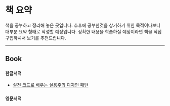 # 책 요약

책을 공부하고 정리해 놓은 곳입니다. 추후에 공부한것을 상기하기 위한 목적이다보니 대부분 요약 형태로 작성할 예정입니다. 정확한 내용을 학습하실 예정이라면 책을 직접 구입하셔서 보기를 추천드립니다.

---

## <b>Book</b>

### `한글서적`

* [실전 코드로 배우는 실용주의 디자인 패턴](한글서적/실전%20코드로%20배우는%20실용주의%20디자인%20패턴/실전%20코드로%20배우는%20실용주의%20디자인%20패턴.md)

<!-- `프로그래밍 언어`

* [이펙티브 자바 3판](한글서적/이펙티브%20자바%203판/이펙티브%20자바%203판.md)
* [모던 자바 인 액션](한글서적/모던%20자바%20인%20액션/모던%20자바%20인%20액션.md)
* [가장 빨리 만나는 코어 자바 9](한글서적/가장%20빨리%20만나는%20코어%20자바%209/가장%20빨리%20만나는%20코어%20자바%209.md)
* [코틀린으로 배우는 함수형 프로그래밍](한글서적/코틀린으로%20배우는%20함수형%20프로그래밍/코틀린으로%20배우는%20함수형%20프로그래밍.md)
* [레거시 코드 활용 전략](한글서적/레거시%20코드%20활용%20전략/레거시%20코드%20활용%20전략.md)
* [스프링 입문을 위한 자바 객체 지향의 원리와 이해](한글서적/스프링%20입문을%20위한%20자바%20객체%20지향의%20원리와%20이해/스프링%20입문을%20위한%20자바%20객체%20지향의%20원리와%20이해.md)
* [코딩 인터뷰 완전 분석](Book/한글서적/코딩%20인터뷰%20완전%20분석/코딩%20인터뷰%20완전%20분석.md)

`모바일 프로그래밍`

* [안드로이드 프로그래밍 Next Step](한글서적/안드로이드%20프로그래밍%20Next%20Step/안드로이드%20프로그래밍%20Next%20Step.md)
* [이것이 안드로이드다 (박성근의 안드로이드 앱 프로그래밍)](한글서적/이것이%20안드로이드다%20(박성근의%20안드로이드%20앱%20프로그래밍)/이것이%20안드로이드다%20(박성근의%20안드로이드%20앱%20프로그래밍).md)

`컴퓨터 공학`

* [누구나 자료 구조와 알고리즘](한글서적/누구나%20자료%20구조와%20알고리즘/누구나%20자료%20구조와%20알고리즘.md) -->

<!-- * [클라우드 네이티브 자바](한글서적/클라우드%20네이티브%20자바/클라우드%20네이티브%20자바.md) -->
<!-- * [스케치 무작정 따라하기](한글서적/스케치%20무작정%20따라하기/스케치%20무작정%20따라하기.md) -->

### `영문서적`